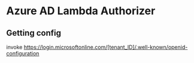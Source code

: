 # Azure AD Lambda Authorizer



## Getting config
invoke https://login.microsoftonline.com/[tenant_ID]/.well-known/openid-configuration

